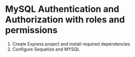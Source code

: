 # MySQL Authentication and Authorization with roles and permissions

1. Create Express project and install required dependencies
2. Configure Sequelize and MYSQL
